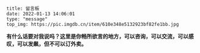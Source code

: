 ```
title: 留言板
date: 2022-01-13 14:06:01
type: "message"
top_img: https://pic.imgdb.cn/item/610e348e5132923bf82fe1bb.jpg
```

**有什么话要对我说吗？这里是你畅所欲言的地方，可以咨询，可以交流，可以感叹，可以发飙，但不可以订外卖。**
